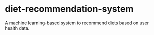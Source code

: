 # diet-recommendation-system
A machine learning-based system to recommend diets based on user health data.


